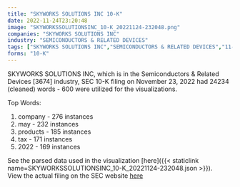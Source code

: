 ```yaml
---
title: "SKYWORKS SOLUTIONS INC 10-K"
date: 2022-11-24T23:20:48
image: "SKYWORKSSOLUTIONSINC_10-K_20221124-232048.png"
companies: "SKYWORKS SOLUTIONS INC"
industry: "SEMICONDUCTORS & RELATED DEVICES"
tags: ["SKYWORKS SOLUTIONS INC","SEMICONDUCTORS & RELATED DEVICES","11-23-2022","10-K"]
forms: "10-K"
---
```

SKYWORKS SOLUTIONS INC, which is in the Semiconductors & Related Devices [3674] industry, SEC 10-K filing on November 23, 2022 had 24234 (cleaned) words - 600 were utilized for the visualizations.

Top Words:
1. company - 276 instances
2. may - 232 instances
3. products - 185 instances
4. tax - 171 instances
5. 2022 - 169 instances


See the parsed data used in the visualization [here]({{< staticlink name=SKYWORKSSOLUTIONSINC_10-K_20221124-232048.json >}}).  
View the actual filing on the SEC website [here](https://www.sec.gov/Archives/edgar/data/4127/0000004127-22-000038.txt)